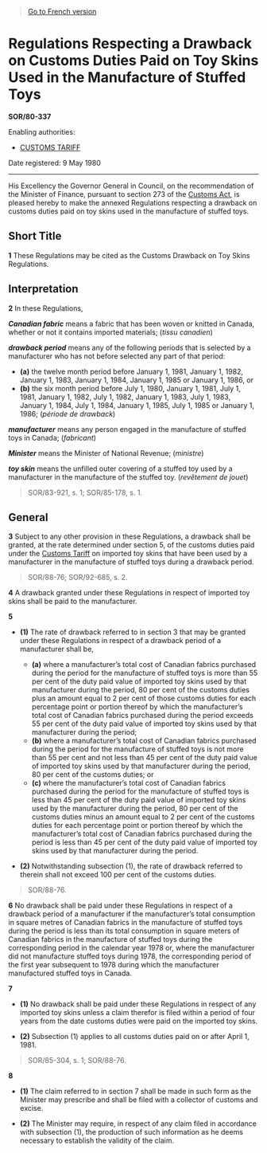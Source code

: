> [Go to French version](/fr/Règlements/Décrets,%20ordonnances%20et%20règlements%20statutaires/80/337.md)

# Regulations Respecting a Drawback on Customs Duties Paid on Toy Skins Used in the Manufacture of Stuffed Toys

**SOR/80-337**

Enabling authorities: 
- [CUSTOMS TARIFF](/en/Acts/Statutes%20of%20Canada/1997/c.%2036.md)

Date registered: 9 May 1980

----------

His Excellency the Governor General in Council, on the recommendation of the Minister of Finance, pursuant to section 273 of the [Customs Act](/en/Acts/Statutes%20of%20Canada/1985/c.%201%20(2nd%20Supp.).md), is pleased hereby to make the annexed Regulations respecting a drawback on customs duties paid on toy skins used in the manufacture of stuffed toys.




## Short Title


**1** These Regulations may be cited as the Customs Drawback on Toy Skins Regulations.




## Interpretation


**2** In these Regulations,

***Canadian fabric*** means a fabric that has been woven or knitted in Canada, whether or not it contains imported materials; (*tissu canadien*)

***drawback period*** means any of the following periods that is selected by a manufacturer who has not before selected any part of that period:
- **(a)** the twelve month period before January 1, 1981, January 1, 1982, January 1, 1983, January 1, 1984, January 1, 1985 or January 1, 1986, or
- **(b)** the six month period before July 1, 1980, January 1, 1981, July 1, 1981, January 1, 1982, July 1, 1982, January 1, 1983, July 1, 1983, January 1, 1984, July 1, 1984, January 1, 1985, July 1, 1985 or January 1, 1986; (*période de drawback*)

***manufacturer*** means any person engaged in the manufacture of stuffed toys in Canada; (*fabricant*)

***Minister*** means the Minister of National Revenue; (*ministre*)

***toy skin*** means the unfilled outer covering of a stuffed toy used by a manufacturer in the manufacture of the stuffed toy. (*revêtement de jouet*) 
> SOR/83-921, s. 1; SOR/85-178, s. 1.





## General


**3** Subject to any other provision in these Regulations, a drawback shall be granted, at the rate determined under section 5, of the customs duties paid under the [Customs Tariff](/en/Acts/Statutes%20of%20Canada/1997/c.%2036.md) on imported toy skins that have been used by a manufacturer in the manufacture of stuffed toys during a drawback period.
> SOR/88-76; SOR/92-685, s. 2.




**4** A drawback granted under these Regulations in respect of imported toy skins shall be paid to the manufacturer.



**5** 

- **(1)** The rate of drawback referred to in section 3 that may be granted under these Regulations in respect of a drawback period of a manufacturer shall be,
	- **(a)** where a manufacturer’s total cost of Canadian fabrics purchased during the period for the manufacture of stuffed toys is more than 55 per cent of the duty paid value of imported toy skins used by that manufacturer during the period, 80 per cent of the customs duties plus an amount equal to 2 per cent of those customs duties for each percentage point or portion thereof by which the manufacturer’s total cost of Canadian fabrics purchased during the period exceeds 55 per cent of the duty paid value of imported toy skins used by that manufacturer during the period;
	- **(b)** where a manufacturer’s total cost of Canadian fabrics purchased during the period for the manufacture of stuffed toys is not more than 55 per cent and not less than 45 per cent of the duty paid value of imported toy skins used by that manufacturer during the period, 80 per cent of the customs duties; or
	- **(c)** where the manufacturer’s total cost of Canadian fabrics purchased during the period for the manufacture of stuffed toys is less than 45 per cent of the duty paid value of imported toy skins used by the manufacturer during the period, 80 per cent of the customs duties minus an amount equal to 2 per cent of the customs duties for each percentage point or portion thereof by which the manufacturer’s total cost of Canadian fabrics purchased during the period is less than 45 per cent of the duty paid value of imported toy skins used by that manufacturer during the period.

- **(2)** Notwithstanding subsection (1), the rate of drawback referred to therein shall not exceed 100 per cent of the customs duties.
> SOR/88-76.




**6** No drawback shall be paid under these Regulations in respect of a drawback period of a manufacturer if the manufacturer’s total consumption in square metres of Canadian fabrics in the manufacture of stuffed toys during the period is less than its total consumption in square meters of Canadian fabrics in the manufacture of stuffed toys during the corresponding period in the calendar year 1978 or, where the manufacturer did not manufacture stuffed toys during 1978, the corresponding period of the first year subsequent to 1978 during which the manufacturer manufactured stuffed toys in Canada.



**7** 

- **(1)** No drawback shall be paid under these Regulations in respect of any imported toy skins unless a claim therefor is filed within a period of four years from the date customs duties were paid on the imported toy skins.

- **(2)** Subsection (1) applies to all customs duties paid on or after April 1, 1981.
> SOR/85-304, s. 1; SOR/88-76.




**8** 

- **(1)** The claim referred to in section 7 shall be made in such form as the Minister may prescribe and shall be filed with a collector of customs and excise.

- **(2)** The Minister may require, in respect of any claim filed in accordance with subsection (1), the production of such information as he deems necessary to establish the validity of the claim.


